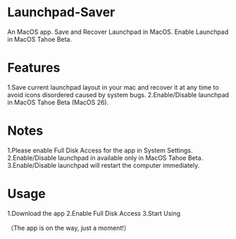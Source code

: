 # Launchpad-Saver
An MacOS app. Save and Recover Launchpad in MacOS. Enable Launchpad in MacOS Tahoe Beta.

# Features
1.Save current launchpad layout in your mac and recover it at any time to avoid icons disordered caused by system bugs.
2.Enable/Disable launchpad in MacOS Tahoe Beta (MacOS 26).

# Notes
1.Please enable Full Disk Access for the app in System Settings.
2.Enable/Disable launchpad in available only in MacOS Tahoe Beta.
3.Enable/Disable launchpad will restart the computer immediately.

# Usage
1.Download the app
2.Enable Full Disk Access
3.Start Using

（The app is on the way, just a moment!）
